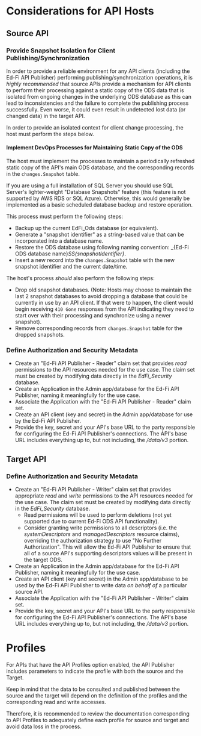 # Considerations for API Hosts

## Source API

### Provide Snapshot Isolation for Client Publishing/Synchronization

In order to provide a reliable environment for any API clients (including the Ed-Fi API Publisher) performing publishing/synchronization operations, it is _highly recommended_ that source APIs provide a mechanism for API clients to perform their processing against a static copy of the ODS data that is isolated from ongoing changes in the underlying ODS database as this can lead to inconsistencies and the failure to complete the publishing process successfully. Even worse, it could even result in undetected lost data (or changed data) in the target API.

In order to provide an isolated context for client change processing, the host must perform the steps below.

#### Implement DevOps Processes for Maintaining Static Copy of the ODS

The host must implement the processes to maintain a periodically refreshed static copy of the API's main ODS database, and the corresponding records in the `changes.Snapshot` table.

If you are using a full installation of SQL Server you should use SQL Server's lighter-weight "Database Snapshots" feature (this feature is not supported by AWS RDS or SQL Azure). Otherwise, this would generally be implemented as a basic scheduled database backup and restore operation.

This process must perform the following steps:

* Backup up the current EdFi_Ods database (or equivalent).
* Generate a "snapshot identifier" as a string-based value that can be incorporated into a database name.
* Restore the ODS database using following naming convention: _{Ed-Fi ODS database name}_SS{snapshotIdentifier}_.
* Insert a new record into the `changes.Snapshot` table with the new snapshot identifier and the current date/time.

The host's process _should_ also perform the following steps:

* Drop old snapshot databases. (Note: Hosts may choose to maintain the last 2 snapshot databases to avoid dropping a database that could be currently in use by an API client. If that were to happen, the client would begin receiving `410 Gone` responses from the API indicating they need to start over with their processing and synchronize using a newer snapshot).
* Remove corresponding records from `changes.Snapshot` table for the dropped snapshots.

### Define Authorization and Security Metadata

* Create an "Ed-Fi API Publisher - Reader" claim set that provides _read_ permissions to the API resources needed for the use case. The claim set must be created by modifying data directly in the _EdFi_Security_ database.
* Create an Application in the Admin app/database for the Ed-Fi API Publisher, naming it meaningfully for the use case.
* Associate the Application with the "Ed-Fi API Publisher - Reader" claim set.
* Create an API client (key and secret) in the Admin app/database for use by the Ed-Fi API Publisher.
* Provide the key, secret and your API's base URL to the party responsible for configuring the Ed-Fi API Publisher's connections. The API's base URL includes everything up to, but not including, the _/data/v3_ portion.

## Target API

### Define Authorization and Security Metadata

* Create an "Ed-Fi API Publisher - Writer" claim set that provides appropriate _read_ and _write_ permissions to the API resources needed for the use case.  The claim set must be created by modifying data directly in the _EdFi_Security_ database.
  * Read permissions will be used to perform deletions (not yet supported due to current Ed-Fi ODS API functionality).
  * Consider granting write permissions to all descriptors (i.e. the _systemDescriptors_ and _managedDescriptors_ resource claims), overriding the authorization strategy to use "No Further Authorization". This will allow the Ed-Fi API Publisher to ensure that all of a source API's supporting descriptors values will be present in the target ODS.
* Create an Application in the Admin app/database for the Ed-Fi API Publisher, naming it meaningfully for the use case.
* Create an API client (key and secret) in the Admin app/database to be used by the Ed-Fi API Publisher to write data _on behalf of_ a particular source API.
* Associate the Application with the "Ed-Fi API Publisher - Writer" claim set.
* Provide the key, secret and your API's base URL to the party responsible for configuring the Ed-Fi API Publisher's connections. The API's base URL includes everything up to, but not including, the _/data/v3_ portion.

# Profiles

For APIs that have the API Profiles option enabled, the API Publisher includes parameters to indicate the profile with both the source and the Target.

Keep in mind that the data to be consulted and published between the source and the target will depend on the definition of the profiles and the corresponding read and write accesses.

Therefore, it is recommended to review the documentation corresponding to API Profiles to adequately define each profile for source and target and avoid data loss in the process.
